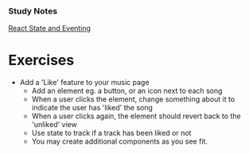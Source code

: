### Study Notes
[React State and Eventing](https://github.com/getfutureproof/fp_guides_wiki/wiki/React-State-and-Eventing)

# Exercises
- Add a 'Like' feature to your music page
    - Add an element eg. a button, or an icon next to each song
    - When a user clicks the element, change something about it to indicate the user has 'liked' the song
    - When a user clicks again, the element should revert back to the 'unliked' view
    - Use state to track if a track has been liked or not
    - You may create additional components as you see fit.